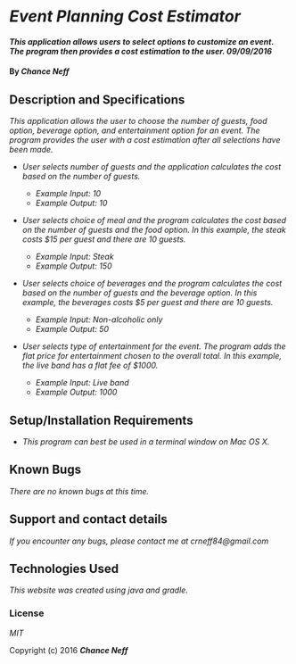 # _Event Planning Cost Estimator_

#### _This application allows users to select options to customize an event. The program then provides a cost estimation to the user. 09/09/2016_

#### By _Chance Neff_

## Description and Specifications

_This application allows the user to choose the number of guests, food option, beverage option, and entertainment option for an event. The program provides the user with a cost estimation after all selections have been made._

* _User selects number of guests and the application calculates the cost based on the number of guests._
  * _Example Input: 10_
  * _Example Output: 10_

* _User selects choice of meal and the program calculates the cost based on the number of guests and the food option. In this example, the steak costs $15 per guest and there are 10 guests._
  * _Example Input: Steak_
  * _Example Output: 150_  

* _User selects choice of beverages and the program calculates the cost based on the number of guests and the beverage option. In this example, the beverages costs $5 per guest and there are 10 guests._
  * _Example Input: Non-alcoholic only_
  * _Example Output: 50_  

* _User selects type of entertainment for the event. The program adds the flat price for entertainment chosen to the overall total. In this example, the live band has a flat fee of $1000._
  * _Example Input: Live band_
  * _Example Output: 1000_

## Setup/Installation Requirements

* _This program can best be used in a terminal window on Mac OS X._

## Known Bugs

_There are no known bugs at this time._

## Support and contact details

_If you encounter any bugs, please contact me at crneff84@gmail.com_

## Technologies Used

_This website was created using java and gradle._

### License

*MIT*

Copyright (c) 2016 **_Chance Neff_**
